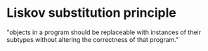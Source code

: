 # Liskov substitution principle
"objects in a program should be replaceable with instances of their subtypes without altering the correctness of that program."
